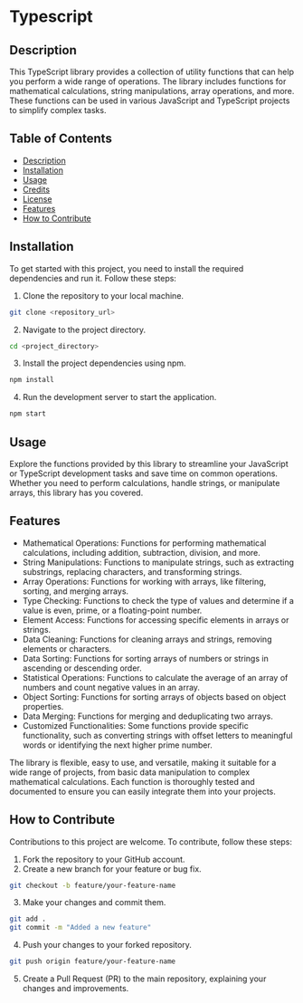 # Typescript

## Description

This TypeScript library provides a collection of utility functions that can help you perform a wide range of operations. The library includes functions for mathematical calculations, string manipulations, array operations, and more. These functions can be used in various JavaScript and TypeScript projects to simplify complex tasks.

## Table of Contents

- [Description](#description)
- [Installation](#installation)
- [Usage](#usage)
- [Credits](#credits)
- [License](#license)
- [Features](#features)
- [How to Contribute](#how-to-contribute)

## Installation

To get started with this project, you need to install the required dependencies and run it. Follow these steps:

1. Clone the repository to your local machine.

```bash
git clone <repository_url>
```

2. Navigate to the project directory.

```bash
cd <project_directory>
```

3. Install the project dependencies using npm.

```bash
npm install
```

4. Run the development server to start the application.

```bash
npm start
```

## Usage

Explore the functions provided by this library to streamline your JavaScript or TypeScript development tasks and save time on common operations. Whether you need to perform calculations, handle strings, or manipulate arrays, this library has you covered.

## Features

* Mathematical Operations: Functions for performing mathematical calculations, including addition, subtraction, division, and more.
* String Manipulations: Functions to manipulate strings, such as extracting substrings, replacing characters, and transforming strings.
* Array Operations: Functions for working with arrays, like filtering, sorting, and merging arrays.
* Type Checking: Functions to check the type of values and determine if a value is even, prime, or a floating-point number.
* Element Access: Functions for accessing specific elements in arrays or strings.
* Data Cleaning: Functions for cleaning arrays and strings, removing elements or characters.
* Data Sorting: Functions for sorting arrays of numbers or strings in ascending or descending order.
* Statistical Operations: Functions to calculate the average of an array of numbers and count negative values in an array.
* Object Sorting: Functions for sorting arrays of objects based on object properties.
* Data Merging: Functions for merging and deduplicating two arrays.
* Customized Functionalities: Some functions provide specific functionality, such as converting strings with offset letters to meaningful words or identifying the next higher prime number.

The library is flexible, easy to use, and versatile, making it suitable for a wide range of projects, from basic data manipulation to complex mathematical calculations. Each function is thoroughly tested and documented to ensure you can easily integrate them into your projects.

## How to Contribute

Contributions to this project are welcome. To contribute, follow these steps:

1. Fork the repository to your GitHub account.
2. Create a new branch for your feature or bug fix.

```bash
git checkout -b feature/your-feature-name
```

3. Make your changes and commit them.

```bash
git add .
git commit -m "Added a new feature"
```

4. Push your changes to your forked repository.

```bash 
git push origin feature/your-feature-name
```

5. Create a Pull Request (PR) to the main repository, explaining your changes and improvements.

